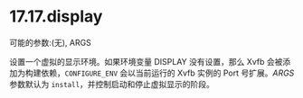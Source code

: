 # 17.17.display

可能的参数:(无), ARGS

设置一个虚拟的显示环境。如果环境变量 DISPLAY 没有设置，那么 Xvfb 会被添加为构建依赖，`CONFIGURE_ENV` 会以当前运行的 Xvfb 实例的 Port 号扩展。*ARGS* 参数默认为 `install`，并控制启动和停止虚拟显示的阶段。
